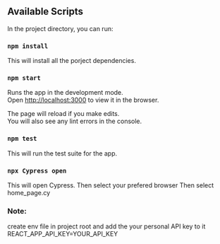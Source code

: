 ## Available Scripts

In the project directory, you can run:

### `npm install`

This will install all the porject dependencies.

### `npm start`

Runs the app in the development mode.\
Open [http://localhost:3000](http://localhost:3000) to view it in the browser.

The page will reload if you make edits.\
You will also see any lint errors in the console.

### `npm test`

This will run the test suite for the app.

### `npx Cypress open`

This will open Cypress.
Then select your prefered browser
Then select home_page.cy

### Note:

create env file in project root and add the your personal API key to it
REACT_APP_API_KEY=YOUR_API_KEY
